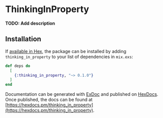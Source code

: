 # ThinkingInProperty

**TODO: Add description**

## Installation

If [available in Hex](https://hex.pm/docs/publish), the package can be installed
by adding `thinking_in_property` to your list of dependencies in `mix.exs`:

```elixir
def deps do
  [
    {:thinking_in_property, "~> 0.1.0"}
  ]
end
```

Documentation can be generated with [ExDoc](https://github.com/elixir-lang/ex_doc)
and published on [HexDocs](https://hexdocs.pm). Once published, the docs can
be found at [https://hexdocs.pm/thinking_in_property](https://hexdocs.pm/thinking_in_property).

